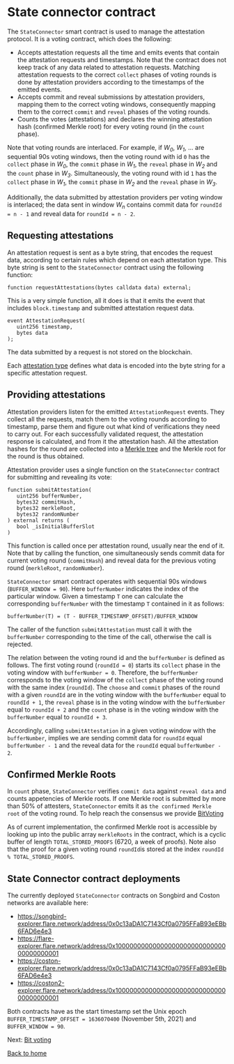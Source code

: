 # State connector contract

The `StateConnector` smart contract is used to manage the attestation protocol. It is a voting contract, which does the following:

- Accepts attestation requests all the time and emits events that contain the attestation requests and timestamps. Note that the contract does not keep track of any data related to attestation requests. Matching attestation requests to the correct `collect` phases of voting rounds is done by attestation providers according to the timestamps of the emitted events.
- Accepts commit and reveal submissions by attestation providers, mapping them to the correct voting windows, consequently mapping them to the correct `commit` and `reveal` phases of the voting rounds.
- Counts the votes (attestations) and declares the winning attestation hash (confirmed Merkle root) for every voting round (in the `count` phase).

Note that voting rounds are interlaced. For example, if _W<sub>0</sub>_, _W<sub>1</sub>_, ... are sequential 90s voting windows, then the voting round with id `0` has the `collect` phase in _W<sub>0</sub>_, the `commit` phase in _W<sub>1</sub>_, the `reveal` phase in _W<sub>2</sub>_ and the `count` phase in _W<sub>3</sub>_. Simultaneously, the voting round with id `1` has the `collect` phase in _W<sub>1</sub>_, the `commit` phase in _W<sub>2</sub>_ and the `reveal` phase in _W<sub>3</sub>_.

Additionally, the data submitted by attestation providers per voting window is interlaced; the data sent in window _W<sub>n</sub>_ contains commit data for `roundId = n - 1` and reveal data for `roundId = n - 2`.

## Requesting attestations

An attestation request is sent as a byte string, that encodes the request data, according to certain rules which depend on each attestation type. This byte string is sent to the `StateConnector` contract using the following function:

```solidity
function requestAttestations(bytes calldata data) external;
```

This is a very simple function, all it does is that it emits the event that includes `block.timestamp` and submitted attestation request data.

```solidity
event AttestationRequest(
   uint256 timestamp,
   bytes data
);
```

The data submitted by a request is not stored on the blockchain.

Each [attestation type](../attestation-types/attestation-types.md) defines what data is encoded into the byte string for a specific attestation request.

## Providing attestations

Attestation providers listen for the emitted `AttestationRequest` events. They collect all the requests, match them to the voting rounds according to timestamp, parse them and figure out what kind of verifications they need to carry out. For each successfully validated request, the attestation response is calculated, and from it the attestation hash. All the attestation hashes for the round are collected into a [Merkle tree](./merkle-tree.md) and the Merkle root for the round is thus obtained.

Attestation provider uses a single function on the `StateConnector` contract for submitting and revealing its vote:

```solidity
function submitAttestation(
   uint256 bufferNumber,
   bytes32 commitHash,
   bytes32 merkleRoot,
   bytes32 randomNumber
) external returns (
   bool _isInitialBufferSlot
)
```

This function is called once per attestation round, usually near the end of it. Note that by calling the function, one simultaneously sends commit data for current voting round (`commitHash`) and reveal data for the previous voting round (`merkleRoot`, `randomNumber`).

`StateConnector` smart contract operates with sequential 90s windows (`BUFFER_WINDOW = 90`). Here `bufferNumber` indicates the index of the particular window. Given a timestamp `T` one can calculate the corresponding `bufferNumber` with the timestamp `T` contained in it as follows:

```solidity
bufferNumber(T) = (T - BUFFER_TIMESTAMP_OFFSET)/BUFFER_WINDOW
```

The caller of the function `submitAttestation` must call it with the `bufferNumber` corresponding to the time of the call, otherwise the call is rejected.

The relation between the voting round id and the `bufferNumber` is defined as follows. The first voting round (`roundId = 0`) starts its `collect` phase in the voting window with `bufferNumber = 0`. Therefore, the `bufferNumber` corresponds to the voting window of the `collect` phase of the voting round with the same index (`roundId`). The `choose` and `commit` phases of the round with a given `roundId` are in the voting window with the `bufferNumber` equal to `roundId + 1`, the `reveal` phase is in the voting window with the `bufferNumber` equal to `roundId + 2` and the `count` phase is in the voting window with the `bufferNumber` equal to `roundId + 3`.

Accordingly, calling `submitAttestation` in a given voting window with the `bufferNumber`, implies we are sending commit data for `roundId` equal `bufferNumber - 1` and the reveal data for the `roundId` equal `bufferNumber - 2`.

## Confirmed Merkle Roots

In `count` phase, `StateConnector` verifies `commit data` against `reveal data` and counts appetencies of Merkle roots. If one Merkle root is submitted by more than 50% of attesters, `StateConnector` emits it as `the confirmed Merkle root` of the voting round. To help reach the consensus we provide [BitVoting](./bit-voting.md)

As of current implementation, the confirmed Merkle root is accessible by looking up into the public array `merkleRoots` in the contract, which is a cyclic buffer of length `TOTAL_STORED_PROOFS` (6720, a week of proofs). Note also that the proof for a given voting round `roundId`is stored at the index `roundId % TOTAL_STORED_PROOFS`.

## State Connector contract deployments

The currently deployed `StateConnector` contracts on Songbird and Coston networks are available here:

- https://songbird-explorer.flare.network/address/0x0c13aDA1C7143Cf0a0795FFaB93eEBb6FAD6e4e3
- https://flare-explorer.flare.network/address/0x1000000000000000000000000000000000000001
- https://coston-explorer.flare.network/address/0x0c13aDA1C7143Cf0a0795FFaB93eEBb6FAD6e4e3
- https://coston2-explorer.flare.network/address/0x1000000000000000000000000000000000000001

Both contracts have as the start timestamp set the Unix epoch `BUFFER_TIMESTAMP_OFFSET = 1636070400` (November 5th, 2021) and `BUFFER_WINDOW = 90`.

Next: [Bit voting](./bit-voting.md)

[Back to home](../README.md)
